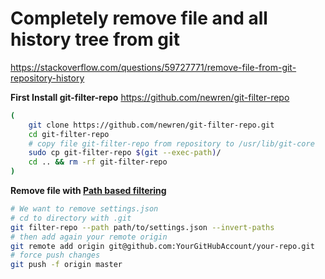 
# Completely remove file and all history tree from git

https://stackoverflow.com/questions/59727771/remove-file-from-git-repository-history

**First Install git-filter-repo**
https://github.com/newren/git-filter-repo
```bash
(
    git clone https://github.com/newren/git-filter-repo.git
    cd git-filter-repo
    # copy file git-filter-repo from repository to /usr/lib/git-core
    sudo cp git-filter-repo $(git --exec-path)/
    cd .. && rm -rf git-filter-repo
)
```
**Remove file with [Path based filtering](https://htmlpreview.github.io/?https://github.com/newren/git-filter-repo/blob/docs/html/git-filter-repo.html#EXAMPLES)**

```bash
# We want to remove settings.json
# cd to directory with .git
git filter-repo --path path/to/settings.json --invert-paths
# then add again your remote origin
git remote add origin git@github.com:YourGitHubAccount/your-repo.git
# force push changes
git push -f origin master

```
